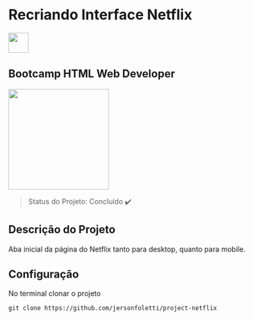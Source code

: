 # Recriando Interface Netflix 
<img src="https://i.pinimg.com/originals/da/f3/0f/daf30fac5e16393d66a3684dd27e29af.png" width="40px">

## Bootcamp HTML Web Developer

<p align="left">
  <img src="https://hermes.digitalinnovation.one/site/images/cover_dio.jpg" width="200px">
</p>

>Status do Projeto: Concluído :heavy_check_mark:

## Descrição do Projeto

Aba inicial da página do Netflix tanto para desktop, quanto para mobile.

## Configuração

No terminal clonar o projeto

```
git clone https://github.com/jersonfoletti/project-netflix
```

